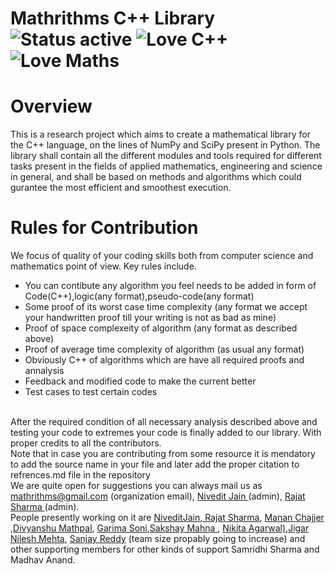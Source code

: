 # Mathrithms C++ Library ![Status active](https://img.shields.io/badge/Status-active%20development-2eb3c1.svg) ![Love C++](https://img.shields.io/badge/Love-C%2B%2B-red.svg) ![Love Maths](https://img.shields.io/badge/Love-maths-yellowgreen.svg)
# Overview
This is a research project which aims to create a mathematical library for the C++ language, on the lines of NumPy and SciPy present in Python. The library shall contain all the different modules and tools required for different tasks present in the fields of applied mathematics, engineering and science in general, and shall be based on methods and algorithms which could gurantee the most efficient and smoothest execution.
# Rules for Contribution
We focus of quality of your coding skills both from computer science and mathematics point of view. Key rules include.</br>
* You can contibute any algorithm you feel needs to be added in form of Code(C++),logic(any format),pseudo-code(any format)
* Some proof of its worst case time complexity (any format we accept your handwritten proof till your writing is not as bad as mine)
* Proof of space complexeity of algorithm (any format as described above)
* Proof of average time complexity of algorithm (as usual any format)
* Obviously C++ of algorithms which are have all required proofs and annalysis
* Feedback and modified code to make the current better
* Test cases to test certain codes
</br>
After the required condition of all necessary analysis described above and testing your code to extremes your code is finally added to our library. With proper credits to all the contributors. 
</br>
Note that in case you are contributing from some resource it is mendatory to add the source name in your file and later add the proper citation to refrences.md file in the repository
</br>
We are quite open for suggestions you can always mail us as <a href="mailto:mathrithms@gmail.com">mathrithms@gmail.com</a> (organization email), <a href="mailto:jain.22@iitj.ac.in">Nivedit Jain </a> (admin), <a href="mailto:sharma.30@iitj.ac.in"> Rajat Sharma </a> (admin).
</br>
People presently working on it are <a href="https://github.com/NiveditJain">NiveditJain</a>,<a href="https://github.com/rajat-99"> Rajat Sharma</a>, <a href="https://github.com/mananchhajer">Manan Chajjer</a> ,<a href="https://github.com/grtcoder">Divyanshu Mathpal</a>, <a href="https://github.com/Garima1089">Garima Soni</a>,<a href="https://github.com/SakshayMahna">Sakshay Mahna </a>, <a href="https://github.com/nk-ag">Nikita Agarwal)</a>,<a href="https://github.com/Trishulya01">Jigar Nilesh Mehta</a>, <a href="https://github.com/reddysanjay">Sanjay Reddy</a> (team size propably going to increase) and other supporting members for other kinds of support Samridhi Sharma and Madhav Anand.
